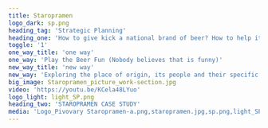 ```yaml
---
title: Staropramen
logo_dark: sp.png
heading_tag: 'Strategic Planning'
heading_one: 'How to give kick a national brand of beer? How to help it grow?'
toggle: '1'
one_way_title: 'one way'
one_way: 'Play the Beer Fun (Nobody believes that is funny)'
new_way_title: 'new way'
new_way: 'Exploring the place of origin, its people and their specific way of life.'
big_image: Staropramen_picture_work-section.jpg
video: 'https://youtu.be/KCela48LYuo'
logo_light: light_SP.png
heading_two: 'STAROPRAMEN CASE STUDY'
media: 'Logo_Pivovary Staropramen-a.png,staropramen.jpg,sp.png,light_SP.png,Staropramen_picture_work-section.jpg'
---
```


